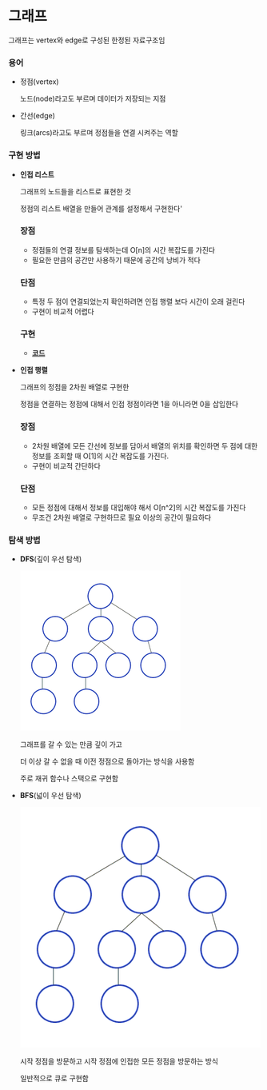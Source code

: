 # 그래프
그래프는 vertex와 edge로 구성된 한정된 자료구조임
    
### 용어
    
 - 정점(vertex)
        
    노드(node)라고도 부르며 데이터가 저장되는 지점
        
- 간선(edge)
    
    링크(arcs)라고도 부르며 정점들을 연결 시켜주는 역할
    

### 구현 방법

- **인접 리스트**
    
    그래프의 노드들을 리스트로 표현한 것
    
    정점의 리스트 배열을 만들어 관계를 설정해서 구현한다'
    
    ### 장점
    
    - 정점들의 연결 정보를 탐색하는데 O[n]의 시간 복잡도를 가진다
    - 필요한 만큼의 공간만 사용하기 때문에 공간의 낭비가 적다
    
    ### 단점
    
    - 특정 두 점이 연결되었는지 확인하려면 인접 행렬 보다 시간이 오래 걸린다
    - 구현이 비교적 어렵다

    ### 구현 
    - [ **코드** ](graph.cpp)
- **인접 행렬**
    
    그래프의 정점을 2차원 배열로 구현한 
    
    정점을 연결하는 정점에 대해서 인접 정점이라면 1을 아니라면 0을 삽입한다
    
    ### 장점
    
    - 2차원 배열에 모든 간선에 정보를 담아서 배열의 위치를 확인하면 두 점에 대한 정보를 조회할 때 O[1]의 시간 복잡도를 가진다.
    - 구현이 비교적 간단하다
    
        
    
    ### 단점
    
    - 모든 정점에 대해서 정보를 대입해야 해서 O[n^2]의 시간 복잡도를 가진다
    - 무조건 2차원 배열로 구현하므로 필요 이상의 공간이 필요하다

### 탐색 방법

- **DFS**(깊이 우선 탐색)
    
    ![DFS](./dfs.gif)
    
    그래프를 갈 수 있는 만큼 깊이 가고
    
    더 이상 갈 수 없을 때 이전 정점으로 돌아가는 방식을 사용함
    
    주로 재귀 함수나 스택으로 구현함
    
- **BFS**(넓이 우선 탐색)
    
    ![BFS](./bfs.gif)
    
    시작 정점을 방문하고 시작 정점에 인접한 모든 정점을 방문하는 방식
    
    일반적으로 큐로 구현함